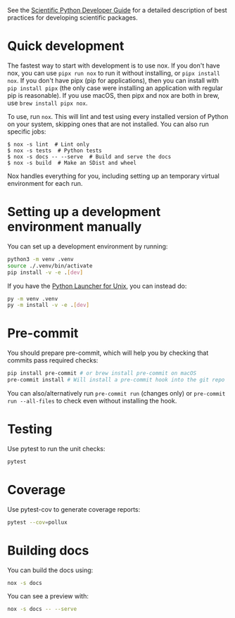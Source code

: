 See the [Scientific Python Developer Guide][spc-dev-intro] for a detailed description of
best practices for developing scientific packages.

[spc-dev-intro]: https://learn.scientific-python.org/development/

# Quick development

The fastest way to start with development is to use nox. If you don't have nox, you can
use `pipx run nox` to run it without installing, or `pipx install nox`. If you don't
have pipx (pip for applications), then you can install with `pip install pipx` (the only
case were installing an application with regular pip is reasonable). If you use macOS,
then pipx and nox are both in brew, use `brew install pipx nox`.

To use, run `nox`. This will lint and test using every installed version of Python on
your system, skipping ones that are not installed. You can also run specific jobs:

```console
$ nox -s lint  # Lint only
$ nox -s tests  # Python tests
$ nox -s docs -- --serve  # Build and serve the docs
$ nox -s build  # Make an SDist and wheel
```

Nox handles everything for you, including setting up an temporary virtual environment
for each run.

# Setting up a development environment manually

You can set up a development environment by running:

```bash
python3 -m venv .venv
source ./.venv/bin/activate
pip install -v -e .[dev]
```

If you have the
[Python Launcher for Unix](https://github.com/brettcannon/python-launcher), you can
instead do:

```bash
py -m venv .venv
py -m install -v -e .[dev]
```

# Pre-commit

You should prepare pre-commit, which will help you by checking that commits pass
required checks:

```bash
pip install pre-commit # or brew install pre-commit on macOS
pre-commit install # Will install a pre-commit hook into the git repo
```

You can also/alternatively run `pre-commit run` (changes only) or
`pre-commit run --all-files` to check even without installing the hook.

# Testing

Use pytest to run the unit checks:

```bash
pytest
```

# Coverage

Use pytest-cov to generate coverage reports:

```bash
pytest --cov=pollux
```

# Building docs

You can build the docs using:

```bash
nox -s docs
```

You can see a preview with:

```bash
nox -s docs -- --serve
```
